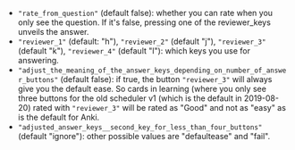 - `"rate_from_question"` (default false): whether you can rate when you only see the question. If it's false, pressing one of the reviewer_keys unveils the answer.
- `"reviewer_1"` (default: "h"), `"reviewer_2"` (default "j"), `"reviewer_3"` (default "k"), `"reviewer_4"` (default "l"): which keys you use for answering.
- `"adjust_the_meaning_of_the_answer_keys_depending_on_number_of_answer_buttons"` (default false): if true, the button `"reviewer_3"` will always give you the default ease. So cards in learning (where you only see three buttons for the old scheduler v1 (which is the default in 2019-08-20) rated with `"reviewer_3"` will be rated as "Good" and not as "easy" as is the default for Anki.
- `"adjusted_answer_keys__second_key_for_less_than_four_buttons"` (default "ignore"): other possible values are "defaultease" and "fail".

 

